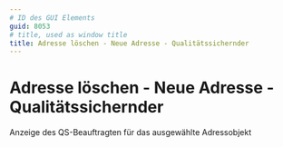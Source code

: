 ```yaml
---
# ID des GUI Elements
guid: 8053
# title, used as window title
title: Adresse löschen - Neue Adresse - Qualitätssichernder
---
```


# Adresse löschen - Neue Adresse - Qualitätssichernder

Anzeige des QS-Beauftragten für das ausgewählte Adressobjekt

